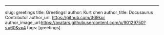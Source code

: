 ---
slug: greetings
title: Greetings!
author: Kurt chen 
author_title: Docusaurus Contributor
author_url: https://github.com/369kur
author_image_url:https://avatars.githubusercontent.com/u/90129750?s=60&v=4
tags: [greetings]
